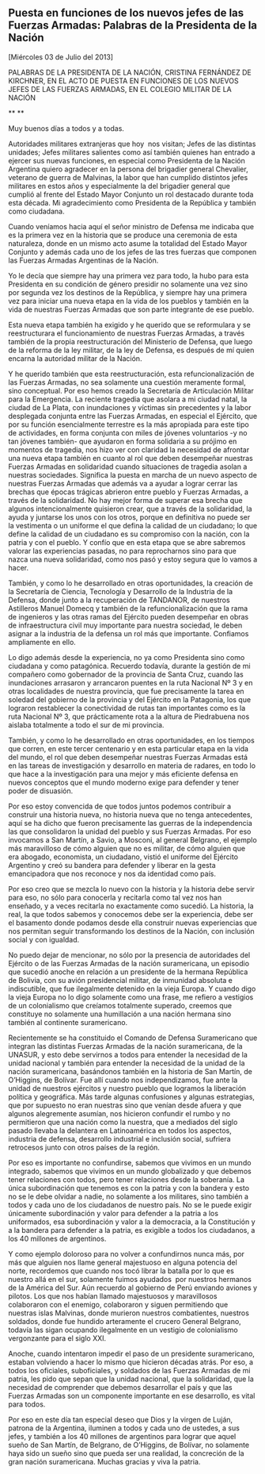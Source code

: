 Puesta en funciones de los nuevos jefes de las Fuerzas Armadas: Palabras de la Presidenta de la Nación
------------------------------------------------------------------------------------------------------

[Miércoles 03 de Julio del 2013]

PALABRAS DE LA PRESIDENTA DE LA NACIÓN, CRISTINA FERNÁNDEZ DE KIRCHNER,
EN EL ACTO DE PUESTA EN FUNCIONES DE LOS NUEVOS JEFES DE LAS FUERZAS
ARMADAS, EN EL COLEGIO MILITAR DE LA NACIÓN

** **

Muy buenos días a todos y a todas.

Autoridades militares extranjeras que hoy  nos visitan; Jefes de las
distintas unidades; Jefes militares salientes como así también quienes
han entrado a ejercer sus nuevas funciones, en especial como Presidenta
de la Nación Argentina quiero agradecer en la persona del brigadier
general Chevalier, veterano de guerra de Malvinas, la labor que han
cumplido distintos jefes militares en estos años y especialmente la del
brigadier general que cumplió al frente del Estado Mayor Conjunto un rol
destacado durante toda esta década. Mi agradecimiento como Presidenta de
la República y también como ciudadana.

Cuando veníamos hacia aquí el señor ministro de Defensa me indicaba que
es la primera vez en la historia que se produce una ceremonia de esta
naturaleza, donde en un mismo acto asume la totalidad del Estado Mayor
Conjunto y además cada uno de los jefes de las tres fuerzas que componen
las Fuerzas Armadas Argentinas de la Nación.

Yo le decía que siempre hay una primera vez para todo, la hubo para esta
Presidenta en su condición de género presidir no solamente una vez sino
por segunda vez los destinos de la República, y siempre hay una primera
vez para iniciar una nueva etapa en la vida de los pueblos y también en
la vida de nuestras Fuerzas Armadas que son parte integrante de ese
pueblo.

Esta nueva etapa también ha exigido y he querido que se reformulara y se
reestructurara el funcionamiento de nuestras Fuerzas Armadas, a través
también de la propia reestructuración del Ministerio de Defensa, que
luego de la reforma de la ley militar, de la ley de Defensa, es después
de mí quien encarna la autoridad militar de la Nación.

Y he querido también que esta reestructuración, esta refuncionalización
de las Fuerzas Armadas, no sea solamente una cuestión meramente formal,
sino conceptual. Por eso hemos creado la Secretaría de Articulación
Militar para la Emergencia. La reciente tragedia que asolara a mi ciudad
natal, la ciudad de La Plata, con inundaciones y víctimas sin
precedentes y la labor desplegada conjunta entre las Fuerzas Armadas, en
especial el Ejército, que por su función esencialmente terrestre es la
más apropiada para este tipo de actividades, en forma conjunta con miles
de jóvenes voluntarios -y no tan jóvenes también- que ayudaron en forma
solidaria a su prójimo en momentos de tragedia, nos hizo ver con
claridad la necesidad de afrontar una nueva etapa también en cuanto al
rol que deben desempeñar nuestras Fuerzas Armadas en solidaridad cuando
situaciones de tragedia asolan a nuestras sociedades. Significa la
puesta en marcha de un nuevo aspecto de nuestras Fuerzas Armadas que
además va a ayudar a lograr cerrar las brechas que épocas trágicas
abrieron entre pueblo y Fuerzas Armadas, a través de la solidaridad. No
hay mejor forma de superar esa brecha que algunos intencionalmente
quisieron crear, que a través de la solidaridad, la ayuda y juntarse los
unos con los otros, porque en definitiva no puede ser la vestimenta o un
uniforme el que defina la calidad de un ciudadano; lo que define la
calidad de un ciudadano es su compromiso con la nación, con la patria y
con el pueblo. Y confío que en esta etapa que se abre sabremos valorar
las experiencias pasadas, no para reprocharnos sino para que nazca una
nueva solidaridad, como nos pasó y estoy segura que lo vamos a hacer.

También, y como lo he desarrollado en otras oportunidades, la creación
de la Secretaría de Ciencia, Tecnología y Desarrollo de la Industria de
la Defensa, donde junto a la recuperación de TANDANOR, de nuestros
Astilleros Manuel Domecq y también de la refuncionalización que la rama
de ingenieros y las otras ramas del Ejército pueden desempeñar en obras
de infraestructura civil muy importante para nuestra sociedad, le deben
asignar a la industria de la defensa un rol más que importante.
Confiamos ampliamente en ello.

Lo digo además desde la experiencia, no ya como Presidenta sino como
ciudadana y como patagónica. Recuerdo todavía, durante la gestión de mi
compañero como gobernador de la provincia de Santa Cruz, cuando las
inundaciones arrasaron y arrancaron puentes en la ruta Nacional Nº 3 y
en otras localidades de nuestra provincia, que fue precisamente la tarea
en soledad del gobierno de la provincia y del Ejército en la Patagonia,
los que lograron restablecer la conectividad de rutas tan importantes
como es la ruta Nacional Nº 3, que prácticamente rota a la altura de
Piedrabuena nos aislaba totalmente a todo el sur de mi provincia.

También, y como lo he desarrollado en otras oportunidades, en los
tiempos que corren, en este tercer centenario y en esta particular etapa
en la vida del mundo, el rol que deben desempeñar nuestras Fuerzas
Armadas está en las tareas de investigación y desarrollo en materia de
radares, en todo lo que hace a la investigación para una mejor y más
eficiente defensa en nuevos conceptos que el mundo moderno exige para
defender y tener poder de disuasión.

Por eso estoy convencida de que todos juntos podemos contribuir a
construir una historia nueva, no historia nueva que no tenga
antecedentes, aquí se ha dicho que fueron precisamente las guerras de la
independencia las que consolidaron la unidad del pueblo y sus Fuerzas
Armadas. Por eso invocamos a San Martín, a Savio, a Mosconi, al general
Belgrano, el ejemplo más maravilloso de cómo alguien que no es militar,
de cómo alguien que era abogado, economista, un ciudadano, vistió el
uniforme del Ejército Argentino y creó su bandera para defender y
liberar en la gesta emancipadora que nos reconoce y nos da identidad
como país.

Por eso creo que se mezcla lo nuevo con la historia y la historia debe
servir para eso, no sólo para conocerla y recitarla como tal vez nos han
enseñado, y a veces recitarla no exactamente como sucedió. La historia,
la real, la que todos sabemos y conocemos debe ser la experiencia, debe
ser el basamento donde podamos desde ella construir nuevas experiencias
que nos permitan seguir transformando los destinos de la Nación, con
inclusión social y con igualdad.

No puedo dejar de mencionar, no sólo por la presencia de autoridades del
Ejército o de las Fuerzas Armadas de la nación suramericana, un episodio
que sucedió anoche en relación a un presidente de la hermana República
de Bolivia, con su avión presidencial militar, de inmunidad absoluta e
indiscutible, que fue ilegalmente detenido en la vieja Europa. Y cuando
digo la vieja Europa no lo digo solamente como una frase, me refiero a
vestigios de un colonialismo que creíamos totalmente superado, creemos
que constituye no solamente una humillación a una nación hermana sino
también al continente suramericano.

Recientemente se ha constituido el Comando de Defensa Suramericano que
integran las distintas Fuerzas Armadas de la nación suramericana, de la
UNASUR, y esto debe servirnos a todos para entender la necesidad de la
unidad nacional y también para entender la necesidad de la unidad de la
nación suramericana, basándonos también en la historia de San Martín, de
O’Higgins, de Bolívar. Fue allí cuando nos independizamos, fue ante la
unidad de nuestros ejércitos y nuestro pueblo que logramos la liberación
política y geográfica. Más tarde algunas confusiones y algunas
estrategias, que por supuesto no eran nuestras sino que venían desde
afuera y que algunos alegremente asumían, nos hicieron confundir el
rumbo y no permitieron que una nación como la nuestra, que a mediados
del siglo pasado llevaba la delantera en Latinoamérica en todos los
aspectos, industria de defensa, desarrollo industrial e inclusión
social, sufriera retrocesos junto con otros países de la región.

Por eso es importante no confundirse, sabemos que vivimos en un mundo
integrado, sabemos que vivimos en un mundo globalizado y que debemos
tener relaciones con todos, pero tener relaciones desde la soberanía. La
única subordinación que tenemos es con la patria y con la bandera y esto
no se le debe olvidar a nadie, no solamente a los militares, sino
también a todos y cada uno de los ciudadanos de nuestro país. No se le
puede exigir únicamente subordinación y valor para defender a la patria
a los uniformados, esa subordinación y valor a la democracia, a la
Constitución y a la bandera para defender a la patria, es exigible a
todos los ciudadanos, a los 40 millones de argentinos.

Y como ejemplo doloroso para no volver a confundirnos nunca más, por más
que alguien nos llame general majestuoso en alguna potencia del norte,
recordemos que cuando nos tocó librar la batalla por lo que es nuestro
allá en el sur, solamente fuimos ayudados  por nuestros hermanos de la
América del Sur. Aún recuerdo al gobierno de Perú enviando aviones y
pilotos. Los que nos habían llamado majestuosos y maravillosos
colaboraron con el enemigo, colaboraron y siguen permitiendo que
nuestras islas Malvinas, donde murieron nuestros combatientes, nuestros
soldados, donde fue hundido arteramente el crucero General Belgrano,
todavía las sigan ocupando ilegalmente en un vestigio de colonialismo
vergonzante para el siglo XXI.

Anoche, cuando intentaron impedir el paso de un presidente suramericano,
estaban volviendo a hacer lo mismo que hicieron décadas atrás. Por eso,
a todos los oficiales, suboficiales, y soldados de las Fuerzas Armadas
de mi patria, les pido que sepan que la unidad nacional, que la
solidaridad, que la necesidad de comprender que debemos desarrollar el
país y que las Fuerzas Armadas son un componente importante en ese
desarrollo, es vital para todos.

Por eso en este día tan especial deseo que Dios y la virgen de Luján,
patrona de la Argentina, iluminen a todos y cada uno de ustedes, a sus
jefes, y también a los 40 millones de argentinos para lograr que aquel
sueño de San Martín, de Belgrano, de O’Higgins, de Bolívar, no solamente
haya sido un sueño sino que pueda ser una realidad, la concreción de la
gran nación suramericana. Muchas gracias y viva la patria.
